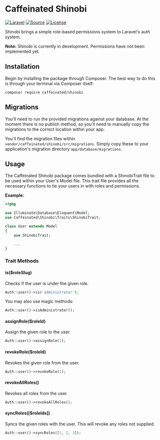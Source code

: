 Caffeinated Shinobi
===================
[![Laravel](https://img.shields.io/badge/Laravel-5.0-orange.svg?style=flat-square)](http://laravel.com)
[![Source](http://img.shields.io/badge/source-caffeinated/shinobi-blue.svg?style=flat-square)](https://github.com/caffeinated/shinobi)
[![License](http://img.shields.io/badge/license-MIT-brightgreen.svg?style=flat-square)](https://tldrlegal.com/license/mit-license)

Shinobi brings a simple role-based permissions system to Laravel's auth system.

**Note:** Shinobi is currently in development. Permissions have not been implemented yet.

Installation
------------
Begin by installing the package through Composer. The best way to do this is through your terminal via Composer itself:

```
composer require caffeinated/shinobi
```

Migrations
----------
You'll need to run the provided migrations against your database. At the moment there is no publish method, so you'll need to manually copy the migrations to the correct location within your app.

You'll find the migration files within `vendor/caffeinated/shinobi/src/migrations`. Simply copy these to your application's migration directory `app/database/migrations`.

Usage
-----
The Caffeinated Shinobi package comes bundled with a ShinobiTrait file to be used within your User's Model file. This trait file provides all the necessary functions to tie your users in with roles and permissions.

**Example:**

```php
<?php

use Illuminate\Database\Eloquent\Model;
use Caffeinated\Shinobi\Traits\ShinobiTrait;

class User extends Model
{
	use ShinobiTrait;

	...
}
```

### Trait Methods

#### is($roleSlug)
Checks if the user is under the given role.

```php
Auth::user()->is('administrator');
```

You may also use magic methods:

```php
Auth::user()->isAdministrator();
```

#### assignRole($roleId)
Assign the given role to the user.

```php
Auth::user()->assignRole(1);
```

#### revokeRole($roleId)
Revokes the given role from the user.

```php
Auth::user()->revokeRole(1);
```

#### revokeAllRoles()
Revokes all roles from the user.

```php
Auth::user()->revokeAllRoles();
```

#### syncRoles([$roleIds])
Syncs the given roles with the user. This will revoke any roles not supplied.

```php
Auth::user()->syncRoles([1, 2, 3]);
```
